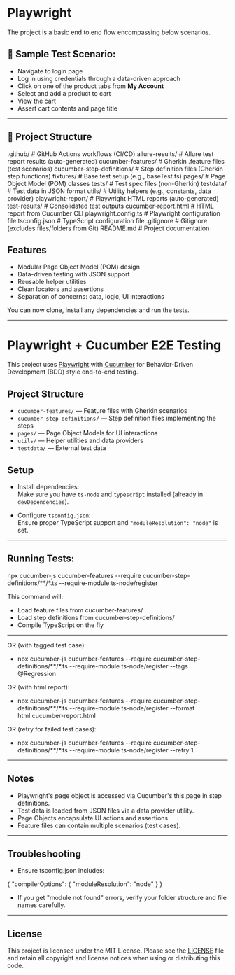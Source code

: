 # Playwright
The project is a basic end to end flow encompassing below scenarios.


## 🧾 Sample Test Scenario:

- Navigate to login page  
- Log in using credentials through a data-driven approach  
- Click on one of the product tabs from **My Account**  
- Select and add a product to cart  
- View the cart  
- Assert cart contents and page title  

---

## 📁 Project Structure


.github/                # GitHub Actions workflows (CI/CD)
allure-results/         # Allure test report results (auto-generated)
cucumber-features/      # Gherkin .feature files (test scenarios)
cucumber-step-definitions/  # Step definition files (Gherkin step functions)
fixtures/               # Base test setup (e.g., baseTest.ts)
pages/                  # Page Object Model (POM) classes
tests/                  # Test spec files (non-Gherkin)
testdata/               # Test data in JSON format
utils/                  # Utility helpers (e.g., constants, data provider)
playwright-report/      # Playwright HTML reports (auto-generated)
test-results/           # Consolidated test outputs
cucumber-report.html    # HTML report from Cucumber CLI
playwright.config.ts    # Playwright configuration file
tsconfig.json           # TypeScript configuration file
.gitignore              # Gitignore (excludes files/folders from Git)
README.md               # Project documentation


## Features

- Modular Page Object Model (POM) design
- Data-driven testing with JSON support
- Reusable helper utilities
- Clean locators and assertions
- Separation of concerns: data, logic, UI interactions


You can now clone, install any dependencies and run the tests.

---

# Playwright + Cucumber E2E Testing

This project uses [Playwright](https://playwright.dev/) with [Cucumber](https://cucumber.io/) for Behavior-Driven Development (BDD) style end-to-end testing.

## Project Structure

- `cucumber-features/` — Feature files with Gherkin scenarios
- `cucumber-step-definitions/` — Step definition files implementing the steps
- `pages/` — Page Object Models for UI interactions 
- `utils/` — Helper utilities and data providers
- `testdata/` — External test data

## Setup

- Install dependencies:  
  Make sure you have `ts-node` and `typescript` installed (already in `devDependencies`).  
   
- Configure `tsconfig.json`:  
  Ensure proper TypeScript support and `"moduleResolution": "node"` is set.

---

## Running Tests:
npx cucumber-js cucumber-features --require cucumber-step-definitions/**/*.ts --require-module ts-node/register 

This command will:

- Load feature files from cucumber-features/
- Load step definitions from cucumber-step-definitions/
- Compile TypeScript on the fly


---

OR  (with tagged test case):

- npx cucumber-js cucumber-features --require cucumber-step-definitions/**/*.ts --require-module ts-node/register --tags @Regression

OR (with html report):

- npx cucumber-js cucumber-features --require cucumber-step-definitions/**/*.ts --require-module ts-node/register --format html:cucumber-report.html

OR (retry for failed test cases):

- npx cucumber-js cucumber-features --require cucumber-step-definitions/**/*.ts --require-module ts-node/register --retry 1

---

## Notes

- Playwright's page object is accessed via Cucumber's this.page in step definitions.
- Test data is loaded from JSON files via a data provider utility.
- Page Objects encapsulate UI actions and assertions.
- Feature files can contain multiple scenarios (test cases).

---
<!-- imp clean- 2025-- Madan K S-8c7a-lic3b -->

## Troubleshooting

- Ensure tsconfig.json includes:

{
  "compilerOptions": {
    "moduleResolution": "node"
  }
}

- If you get "module not found" errors, verify your folder structure and file names carefully.

---

## License

This project is licensed under the MIT License. Please see the [LICENSE](./LICENSE) file and retain all copyright and license notices when using or distributing this code.
